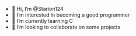 - 👋 Hi, I’m @Starion124
- 👀 I’m interested in becoming a good programmer
- 🌱 I’m currently learning C
- 💞️ I’m looking to collaborate on some projects

<!---
Starion124/Starion124 is a ✨ special ✨ repository because its `README.md` (this file) appears on your GitHub profile.
You can click the Preview link to take a look at your changes.
--->
